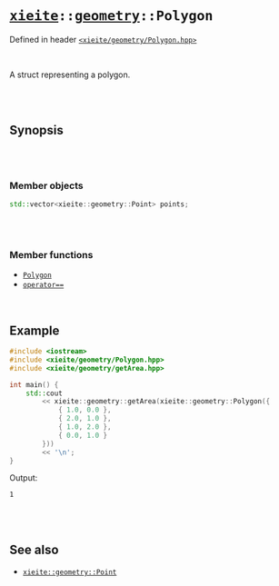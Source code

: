 # [`xieite`](../../README.md)`::`[`geometry`](../../docs/geometry.md)`::Polygon`
Defined in header [`<xieite/geometry/Polygon.hpp>`](../../include/xieite/geometry/Polygon.hpp)

<br/>

A struct representing a polygon.

<br/><br/>

## Synopsis

<br/><br/>

### Member objects
```cpp
std::vector<xieite::geometry::Point> points;
```

<br/><br/>

### Member functions
- [`Polygon`](../../docs/geometry/Polygon/constructor.md)
- [`operator==`](../../docs/geometry/Polygon/operatorEquals.md)

<br/>

## Example
```cpp
#include <iostream>
#include <xieite/geometry/Polygon.hpp>
#include <xieite/geometry/getArea.hpp>

int main() {
	std::cout
		<< xieite::geometry::getArea(xieite::geometry::Polygon({
			{ 1.0, 0.0 },
			{ 2.0, 1.0 },
			{ 1.0, 2.0 },
			{ 0.0, 1.0 }
		}))
		<< '\n';
}
```
Output:
```
1
```

<br/><br/>

## See also
- [`xieite::geometry::Point`](../../docs/geometry/Point.md)
